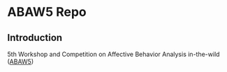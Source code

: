 
# ABAW5 Repo

## Introduction

5th Workshop and Competition on Affective Behavior Analysis in-the-wild ([ABAW5](https://ibug.doc.ic.ac.uk/resources/cvpr-2023-5th-abaw/))